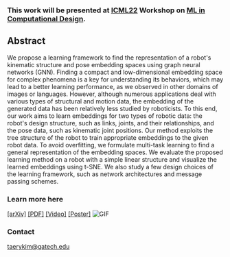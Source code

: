 ### This work will be presented at [ICML22](icml.cc) Workshop on [ML in Computational Design](http://mlcompdesign.github.io/).

## Abstract
We propose a learning framework to find the representation of a robot's kinematic structure and pose embedding spaces using graph neural networks (GNN). Finding a compact and low-dimensional embedding space for complex phenomena is a key for understanding its behaviors, which may lead to a better learning performance, as we observed in other domains of images or languages. However, although numerous applications deal with various types of structural and motion data, the embedding of the generated data has been relatively less studied by roboticists. To this end, our work aims to learn embeddings for two types of robotic data: the robot's design structure, such as links, joints, and their relationships, and the pose data, such as kinematic joint positions. Our method exploits the tree structure of the robot to train appropriate embeddings to the given robot data. To avoid overfitting, we formulate multi-task learning to find a general representation of the embedding spaces. We evaluate the proposed learning method on a robot with a simple linear structure and visualize the learned embeddings using t-SNE. We also study a few design choices of the learning framework, such as network architectures and message passing schemes.

### Learn more here
[\[arXiv\]](https://arxiv.org/abs/2109.07543)
[\[PDF\]](/mlcd22-gnn4robots/docs/assets/gnn4robots-icml22mlcd.pdf)
[\[Video\]](/mlcd22-gnn4robots/docs/assets/icml22-mlcd-gnnrobot.mp4)
[\[Poster\]](/mlcd22-gnn4robots/docs/assets/gnn4robots-icml22mlcd-poster.pdf)
![GIF](/mlcd22-gnn4robots/docs/assets/gnn4robots-icml22mlcd.gif)

### Contact
[taerykim@gatech.edu](mailto:taerykim@gatech.edu)
